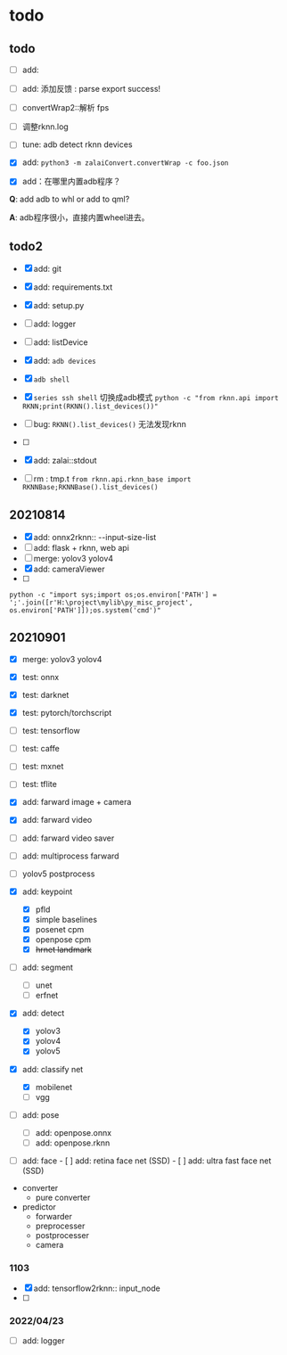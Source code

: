 # todo

## todo

- [ ] add: 
- [ ] add: 添加反馈 : parse export success!
- [ ] convertWrap2::解析 fps
- [ ] 调整rknn.log
- [ ] tune: adb detect rknn devices
- [x] add: `python3 -m zalaiConvert.convertWrap -c foo.json`
- [x] add：在哪里内置adb程序？


**Q**: add adb to whl or add to qml?

**A**: adb程序很小，直接内置wheel进去。


## todo2

- [x] add: git
- [x] add: requirements.txt
- [x] add: setup.py
- [ ] add: logger
- [ ] add: listDevice
- [x] add: `adb devices` 
- [x] `adb shell`
- [x] `series ssh shell` 切换成adb模式
` python -c "from rknn.api import RKNN;print(RKNN().list_devices())" `
- [ ] bug: `RKNN().list_devices()` 无法发现rknn
- [ ] 
- [x] add: zalai::stdout
- [ ] rm : tmp.t
`from rknn.api.rknn_base import RKNNBase;RKNNBase().list_devices()`


## 20210814 
- [x] add: onnx2rknn:: --input-size-list
- [ ] add: flask + rknn, web api
- [ ] merge: yolov3 yolov4
- [x] add: cameraViewer
- [ ] 


```
python -c "import sys;import os;os.environ['PATH'] = ';'.join([r'H:\project\mylib\py_misc_project', os.environ['PATH']]);os.system('cmd')"          
```

## 20210901

- [x] merge: yolov3 yolov4
- [x] test: onnx
- [x] test: darknet
- [x] test: pytorch/torchscript
- [ ] test: tensorflow
- [ ] test: caffe
- [ ] test: mxnet
- [ ] test: tflite

- [x] add: farward image + camera
- [x] add: farward video
- [ ] add: farward video saver
- [ ] add: multiprocess farward
- [ ] yolov5 postprocess


- [x] add: keypoint
    - [x] pfld
    - [x] simple baselines
    - [x] posenet cpm
    - [x] openpose cpm
    - [x] ~~hrnet landmark~~
- [ ] add: segment
    - [ ] unet
    - [ ] erfnet
- [x] add: detect
    - [x] yolov3
    - [x] yolov4
    - [x] yolov5
- [x] add: classify net
    - [x] mobilenet
    - [ ] vgg
- [ ] add: pose 
    - [ ] add: openpose.onnx
    - [ ] add: openpose.rknn
- [ ] add: face
      - [ ] add: retina face net (SSD)
      - [ ] add: ultra fast face net (SSD)


- converter
	- pure converter
- predictor
	- forwarder
	- preprocesser
	- postprocesser
    - camera

### 1103
- [x] add: tensorflow2rknn:: input_node
- [ ] 

### 2022/04/23
- [ ] add: logger